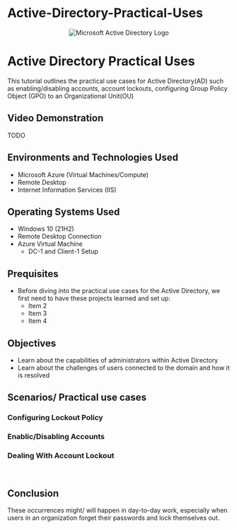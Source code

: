 # Active-Directory-Practical-Uses

<p align="center">
<img src="https://i.imgur.com/pU5A58S.png" alt="Microsoft Active Directory Logo"/>
</p>


<h1>Active Directory Practical Uses</h1>
This tutorial outlines the practical use cases for Active Directory(AD) such as enabling/disabling accounts, account lockouts, configuring Group Policy Object (GPO) to an Organizational Unit(OU)
<br />


<h2>Video Demonstration</h2>

TODO

<h2>Environments and Technologies Used</h2>

- Microsoft Azure (Virtual Machines/Compute)
- Remote Desktop
- Internet Information Services (IIS)

<h2>Operating Systems Used </h2>

- Windows 10</b> (21H2)
- Remote Desktop Connection
- Azure Virtual Machine
  -  DC-1 and Client-1 Setup

<h2>Prequisites</h2>

- Before diving into the practical use cases for the Active Directory, we first need to have these projects learned and set up:
  - Item 2
  - Item 3
  - Item 4

<h2> Objectives</h2>

- Learn about the capabilities of administrators within Active Directory
- Learn about the challenges of users connected to the domain and how it is resolved

<h2>Scenarios/ Practical use cases</h2>

<h3>Configuring Lockout Policy</h3>

<h3>Enablic/Disabling Accounts</h3>

<h3>Dealing With Account Lockout</h3>

<br />
<h2>Conclusion</h2>

<p>These occurrences might/ will happen in day-to-day work, especially when users in an organization forget their passwords and lock themselves out.</p>

<br />
